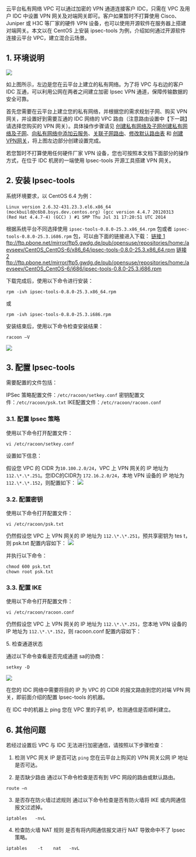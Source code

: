 云平台私有网络 VPC 可以通过加密的 VPN 通道连接客户 IDC，只需在 VPC 及用户 IDC 中设置 VPN 网关及对端网关即可。客户如果暂时不打算使用 Cisco、Juniper 或 H3C 等厂家的硬件 VPN 设备，也可以使用开源软件在服务器上搭建对端网关。本文以在 CentOS 上安装 ipsec-tools 为例，介绍如何通过开源软件连接云平台 VPC，建立混合云场景。

## 1. 环境说明
![](http://imgcache.tce.fsphere.cn/static/mccdn.qcloud.com/img56c6836ccfc95.png)

如上图所示，左边是您在云平台上建立的私有网络。为了将 VPC 与右边的客户 IDC 互通，可以利用公网在两者之间建立加密 Ipsec VPN 通道，保障传输数据的安全可靠。

首先您需要在云平台上建立您的私有网络，并根据您的需求规划子网、购买 VPN 网关，并设置好到需要互通的 IDC 网络的 VPC 路由（注意路由设置中【下一跳】请选择您购买的 VPN 网关）。具体操作步骤请见 <a href="http://tce.fsphere.cn/doc/product/215/%E5%88%9B%E5%BB%BA%E7%A7%81%E6%9C%89%E7%BD%91%E7%BB%9C%E5%8F%8A%E5%AD%90%E7%BD%91" target="_blank">创建私有网络及子网</a>[创建私有网络及子网](http://tce.fsphere.cn/doc/product/215/%E5%88%9B%E5%BB%BA%E7%A7%81%E6%9C%89%E7%BD%91%E7%BB%9C%E5%8F%8A%E5%AD%90%E7%BD%91)、<a href="" target="_blank"></a>[向私有网络中添加云服务](http://tce.fsphere.cn/doc/product/215/%E5%90%91%E7%A7%81%E6%9C%89%E7%BD%91%E7%BB%9C%E4%B8%AD%E6%B7%BB%E5%8A%A0%E4%BA%91%E6%9C%8D%E5%8A%A1)、<a href="" target="_blank"></a>[关联子网路由](http://tce.fsphere.cn/doc/product/215/%E5%85%B3%E8%81%94%E5%AD%90%E7%BD%91%E8%B7%AF%E7%94%B1)、<a href="" target="_blank"></a>[修改默认路由表](http://tce.fsphere.cn/doc/product/215/%E4%BF%AE%E6%94%B9%E9%BB%98%E8%AE%A4%E8%B7%AF%E7%94%B1%E8%A1%A8) 和 <a href="" target="_blank"></a>[创建VPN网关](http://tce.fsphere.cn/doc/product/215/%E5%88%9B%E5%BB%BAVPN%E7%BD%91%E5%85%B3)，将上图左边部分创建设置完成。


若您暂时不打算使用任何硬件厂家 VPN 设备，您也可按照本文档下面部分的操作方式，在位于 IDC 机房的一端使用 Ipsec-tools 开源工具搭建 VPN 网关。

## 2. 安装 Ipsec-tools
系统环境要求，以 CentOS 6.4 为例：
```
Linux version 2.6.32-431.23.3.el6.x86_64
(mockbuild@c6b8.bsys.dev.centos.org) (gcc version 4.4.7 20120313 
(Red Hat 4.4.7-4) (GCC) ) #1 SMP Thu Jul 31 17:20:51 UTC 2014
```
根据系统平台不同选择使用 `ipsec-tools-0.8.0-25.3.x86_64.rpm` 包或者 `ipsec-tools-0.8.0-25.3.i686.rpm` 包，可以由下面的链接进入下载：
<a href="" target="_blank">链接 1</a>
ftp://ftp.pbone.net/mirror/ftp5.gwdg.de/pub/opensuse/repositories/home:/aevseev/CentOS_CentOS-6/x86_64/ipsec-tools-0.8.0-25.3.x86_64.rpm
<a href="" target="_blank">链接 2</a>
ftp://ftp.pbone.net/mirror/ftp5.gwdg.de/pub/opensuse/repositories/home:/aevseev/CentOS_CentOS-6/i686/ipsec-tools-0.8.0-25.3.i686.rpm

下载完成后，使用以下命令进行安装：

```
rpm -ivh ipsec-tools-0.8.0-25.3.x86_64.rpm
```
或
```
rpm -ivh ipsec-tools-0.8.0-25.3.i686.rpm
```

安装结束后，使用以下命令检查安装结果：

```
racoon –V
```
![](http://imgcache.tce.fsphere.cn/static/mccdn.qcloud.com/img56c68a299aed9.png)

## 3. 配置 Ipsec-tools
需要配置的文件包括：

IPSec 策略配置文件：`/etc/racoon/setkey.conf`
密钥配置文件：`/etc/racoon/psk.txt`
IKE配置文件：`/etc/racoon/racoon.conf`

### 3.1. 配置 Ipsec 策略
使用以下命令打开配置文件：

```
vi /etc/racoon/setkey.conf
```

设置如下信息：

假设您 VPC 的 CIDR 为`10.100.2.0/24`，VPC 上 VPN 网关的 IP 地址为 `112.\*.\*.251`。您IDC的CIDR为 `172.16.2.0/24`，本地 VPN 设备的 IP 地址为 `112.\*.\*.152`，则配置如下：
![](http://imgcache.tce.fsphere.cn/static/mccdn.qcloud.com/img56c68be5ba93c.png)

### 3.2. 配置密钥
使用以下命令打开配置文件：

```
vi /etc/racoon/psk.txt
```
仍然假设您 VPC 上 VPN 网关的 IP 地址为 `112.\*.\*.251`，预共享密钥为 tes t，则 psk.txt 配置内容如下：
![](http://imgcache.tce.fsphere.cn/static/mccdn.qcloud.com/img56c68ca34b349.png)

并执行以下命令：

```
chmod 600 psk.txt   
chown root psk.txt
```

### 3.3. 配置 IKE
使用以下命令打开配置文件：

```
vi /etc/racoon/racoon.conf
```

仍然假设您 VPC 上 VPN 网关的 IP 地址为 `112.\*.\*.251`，您本地 VPN 设备的 IP 地址为 `112.\*.\*.152`，则 racoon.conf 配置内容如下：
<div style="text-align:center'>
![](http://imgcache.tce.fsphere.cn/static/mccdn.qcloud.com/img56c68dc067617.png)

</div>
## 4. 启动 Ipsec-tools

执行以下命令启动 Ipsec-tools：

```
echo 1 > /proc/sys/net/ipv4/ip_forward
/usr/sbin/setkey -f /etc/racoon/setkey.conf
/usr/sbin/racoon -f /etc/racoon/racoon.conf
```

为保障设备重启后 ipsec 服务自动开启，同时需要将这三条命令写入 `/etc/rc.local` 文件中。

## 5. 检查通道状态
通过以下命令查看是否完成通道 sa的协商：


```
setkey -D
```
![](http://imgcache.tce.fsphere.cn/static/mccdn.qcloud.com/img56c68edfa569d.png)


在您的 IDC 网络中需要将目的 IP 为 VPC 的 CIDR 的报文路由到您的对端 VPN 网关，即前面介绍的配置 Ipsec-tools 的机器。

在 IDC 中的机器上 ping 您在 VPC 里的子机 IP，检测通信是否顺利建立。

## 6. 其他问题
若经过设置后 VPC 与 IDC 无法进行加密通信，请按照以下步骤检查：

1) 检测 VPC 网关 IP 是否可达
 `ping` 您在云平台上购买的 VPN 网关公网 IP 地址是否可达。

2) 是否缺少路由
通过以下命令检查是否有到 VPC 网段的路由或默认路由。

```
route –n
```

3) 是否存在防火墙过滤规则
通过以下命令检查是否有防火墙将 IKE 或内网通信报文过滤掉。

```
iptables   -nvL
```

4) 检查防火墙 NAT 规则
是否有将内网通信报文进行 NAT 导致命中不了 Ipsec 策略。

```
iptables    -t    nat   -nvL
```
